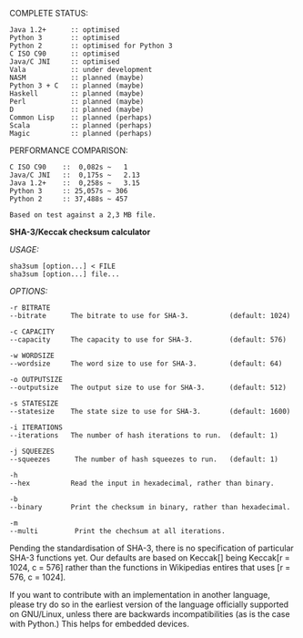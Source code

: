 COMPLETE STATUS:

    Java 1.2+      :: optimised
    Python 3       :: optimised
    Python 2       :: optimised for Python 3
    C ISO C90      :: optimised
    Java/C JNI     :: optimised
    Vala           :: under development
    NASM           :: planned (maybe)
    Python 3 + C   :: planned (maybe)
    Haskell        :: planned (maybe)
    Perl           :: planned (maybe)
    D              :: planned (maybe)
    Common Lisp    :: planned (perhaps)
    Scala          :: planned (perhaps)
    Magic          :: planned (perhaps)


PERFORMANCE COMPARISON:

    C ISO C90    ::  0,082s ~   1
    Java/C JNI   ::  0,175s ~   2.13
    Java 1.2+    ::  0,258s ~   3.15
    Python 3     :: 25,057s ~ 306
    Python 2     :: 37,488s ~ 457
    
    Based on test against a 2,3 MB file.


**SHA-3/Keccak checksum calculator**

*USAGE:*

    sha3sum [option...] < FILE
    sha3sum [option...] file...

*OPTIONS:*

    -r BITRATE
    --bitrate      The bitrate to use for SHA-3.          (default: 1024)
    
    -c CAPACITY
    --capacity     The capacity to use for SHA-3.         (default: 576)
    
    -w WORDSIZE
    --wordsize     The word size to use for SHA-3.        (default: 64)
    
    -o OUTPUTSIZE
    --outputsize   The output size to use for SHA-3.      (default: 512)
    
    -s STATESIZE
    --statesize    The state size to use for SHA-3.       (default: 1600)
    
    -i ITERATIONS
    --iterations   The number of hash iterations to run.  (default: 1)
    
    -j SQUEEZES
    --squeezes      The number of hash squeezes to run.   (default: 1)
    
    -h
    --hex          Read the input in hexadecimal, rather than binary.
    
    -b
    --binary       Print the checksum in binary, rather than hexadecimal.
    
    -m
    --multi         Print the chechsum at all iterations.


Pending the standardisation of SHA-3, there is no specification of particular SHA-3 functions yet.
Our defaults are based on Keccak[] being Keccak[r = 1024, c = 576] rather than the functions in
Wikipedias entires that uses [r = 576, c = 1024].


If you want to contribute with an implementation in another
language, please try do so in the earliest version of the
language officially supported on GNU/Linux, unless there are
backwards incompatibilities (as is the case with Python.)
This helps for embedded devices.

